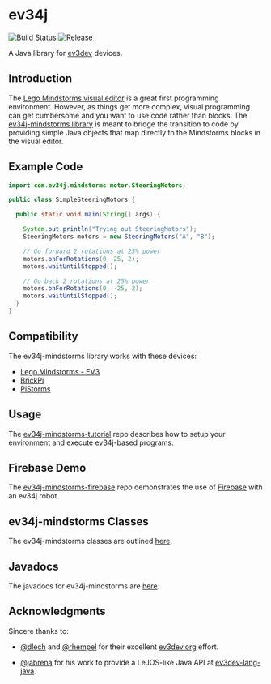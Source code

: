 # ev34j

[![Build Status](https://travis-ci.org/ev34j/ev34j.svg?branch=master)](https://travis-ci.org/ev34j/ev34j)
[![Release](https://jitpack.io/v/ev34j/ev34j.svg)](https://jitpack.io/#ev34j/ev34j)

A Java library for [ev3dev](http://www.ev3dev.org) devices.

## Introduction

The [Lego Mindstorms visual editor](http://www.lego.com/en-us/mindstorms/downloads/download-software)
is a great first programming environment. However, as things get more complex,
visual programming can get cumbersome and you want to  use code rather than blocks.
The [ev34j-mindstorms library](https://github.com/ev34j/ev34j) is meant to bridge the transition to code
by providing simple Java objects that map directly to the Mindstorms blocks in
the visual editor.

## Example Code

```java
import com.ev34j.mindstorms.motor.SteeringMotors;

public class SimpleSteeringMotors {

  public static void main(String[] args) {

    System.out.println("Trying out SteeringMotors");
    SteeringMotors motors = new SteeringMotors("A", "B");

    // Go forward 2 rotations at 25% power
    motors.onForRotations(0, 25, 2);
    motors.waitUntilStopped();

    // Go back 2 rotations at 25% power
    motors.onForRotations(0, -25, 2);
    motors.waitUntilStopped();
  }
}
```

## Compatibility

The ev34j-mindstorms library works with these devices:

* [Lego Mindstorms - EV3](http://www.lego.com/en-us/mindstorms/about-ev3)
* [BrickPi](http://www.dexterindustries.com/brickpi/)
* [PiStorms](http://www.mindsensors.com/teaching-stem-with-robotics/13-pistorms-base-kit-raspberry-pi-brain-for-lego-robot)

## Usage

The [ev34j-mindstorms-tutorial](https://github.com/ev34j/ev34j-mindstorms-tutorial) repo
describes how to setup your environment and execute ev34j-based programs.

## Firebase Demo

The [ev34j-mindstorms-firebase](https://github.com/ev34j/ev34j-mindstorms-firebase) repo
demonstrates the use of [Firebase](https://www.firebase.com) with an ev34j robot.

## ev34j-mindstorms Classes

The ev34j-mindstorms classes are outlined
[here](https://github.com/ev34j/ev34j-mindstorm-tutorial/wiki/Ev34j-Mindstorms-Object-Summary).

## Javadocs

The javadocs for ev34j-mindstorms are [here](http://www.ev34j.com/javadocs/).

## Acknowledgments

Sincere thanks to:

* [@dlech](https://github.com/dlech) and [@rhempel](https://github.com/rhempel) for their excellent [ev3dev.org](http://www.ev3dev.org) effort.

* [@jabrena](https://github.com/jabrena) for his work to provide a LeJOS-like Java API at [ev3dev-lang-java](https://github.com/ev3dev-lang-java/ev3dev-lang-java).